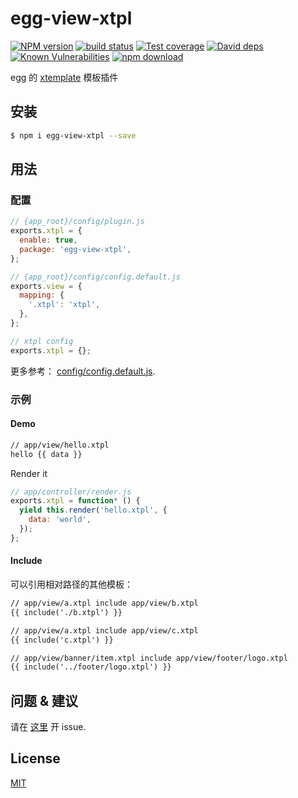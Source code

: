 # egg-view-xtpl

[![NPM version][npm-image]][npm-url]
[![build status][travis-image]][travis-url]
[![Test coverage][codecov-image]][codecov-url]
[![David deps][david-image]][david-url]
[![Known Vulnerabilities][snyk-image]][snyk-url]
[![npm download][download-image]][download-url]

[npm-image]: https://img.shields.io/npm/v/egg-view-xtpl.svg?style=flat-square
[npm-url]: https://npmjs.org/package/egg-view-xtpl
[travis-image]: https://img.shields.io/travis/eggjs/egg-view-xtpl.svg?style=flat-square
[travis-url]: https://travis-ci.org/eggjs/egg-view-xtpl
[codecov-image]: https://img.shields.io/codecov/c/github/eggjs/egg-view-xtpl.svg?style=flat-square
[codecov-url]: https://codecov.io/github/eggjs/egg-view-xtpl?branch=master
[david-image]: https://img.shields.io/david/eggjs/egg-view-xtpl.svg?style=flat-square
[david-url]: https://david-dm.org/eggjs/egg-view-xtpl
[snyk-image]: https://snyk.io/test/npm/egg-view-xtpl/badge.svg?style=flat-square
[snyk-url]: https://snyk.io/test/npm/egg-view-xtpl
[download-image]: https://img.shields.io/npm/dm/egg-view-xtpl.svg?style=flat-square
[download-url]: https://npmjs.org/package/egg-view-xtpl

egg 的 [xtemplate](https://github.com/xtemplate/xtemplate) 模板插件

## 安装

```bash
$ npm i egg-view-xtpl --save
```

## 用法

### 配置

```js
// {app_root}/config/plugin.js
exports.xtpl = {
  enable: true,
  package: 'egg-view-xtpl',
};
```

```js
// {app_root}/config/config.default.js
exports.view = {
  mapping: {
    '.xtpl': 'xtpl',
  },
};

// xtpl config
exports.xtpl = {};

```

更多参考： [config/config.default.js](config/config.default.js).

### 示例

#### Demo

```html
// app/view/hello.xtpl
hello {{ data }}
```

Render it

```js
// app/controller/render.js
exports.xtpl = function* () {
  yield this.render('hello.xtpl', {
    data: 'world',
  });
};
```

#### Include

可以引用相对路径的其他模板：

```html
// app/view/a.xtpl include app/view/b.xtpl
{{ include('./b.xtpl') }}
```

```html
// app/view/a.xtpl include app/view/c.xtpl
{{ include('c.xtpl') }}
```

```html
// app/view/banner/item.xtpl include app/view/footer/logo.xtpl
{{ include('../footer/logo.xtpl') }}
```

## 问题 & 建议

请在 [这里](https://github.com/eggjs/egg/issues) 开 issue.

## License

[MIT](LICENSE)
